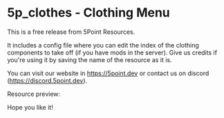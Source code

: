 # 5p_clothes - Clothing Menu

This is a free release from 5Point Resources.

It includes a config file where you can edit the index of the clothing components to take off (if you have mods in the server).
Give us credits if you're using it by saving the name of the resource as it is.

You can visit our website in https://5point.dev or contact us on discord (https://discord.5point.dev).

Resource preview:

Hope you like it!
